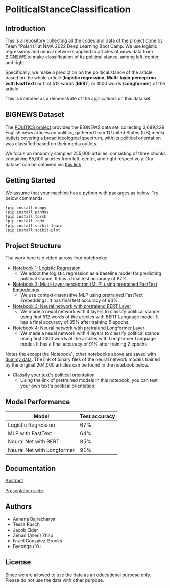 # PoliticalStanceClassification

## Introduction

This is a repository collecting all the codes and data of the project done by Team "Polaris" at NMA 2022 Deep Learning Boot Camp. We use logistic regressions and neural networks applied to articles of news data from [BIGNEWS](https://github.com/launchnlp/POLITICS) to make classification of its political stance, among left, center, and right.

Specifically, we make a prediction on the political stance of the article based on the whole article (**logistic regression, Multi-layer perceptron with FastText**) or first 512 words (**BERT**) or 1000 words (**Longformer**) of the article.

This is intended as a demonstrate of the applications on this data set.

## BIGNEWS Dataset

The [POLITICS project](https://github.com/launchnlp/POLITICS) provides the BIGNEWS data set, collecting 3,689,229 English news articles on politics, gathered from 11 United States (US) media outlets covering a broad ideological spectrum, with its political orientation was classified based on their media outlets.

We focus on randomly sampled 255,000 articles, consisting of three chunks containing 85,000 articles from left, center, and right respectively. Our dataset can be obtained via [this link](https://drive.google.com/drive/folders/1HVmXj-dzE0WfLxuOiT4dCcuKpd7ujOOo?usp=sharing)

## Getting Started

We assume that your machine has a python with packages as below. Try below commands.

```
!pip install numpy 
!pip install pandas 
!pip install torch
!pip install tqdm
!pip install scikit-learn
!pip install scikit-plot
```

## Project Structure

The work here is divided across four notebooks:

- [Notebook 1: Logistic Regression](https://github.com/PolarisNMA2022/PoliticalStanceClassification/blob/a733de1b9393db44d1cc63bd2271cc56e3cec362/notebooks/Political_stance_classification_using_Logistic_regression.ipynb)
  - We adopt the logistic regression as a baseline model for predicting political stance. It has a final test accuracy of 67%.
- [Notebook 2: Multi-Layer perceptron (MLP) using pretrained FastText Embeddings](https://github.com/PolarisNMA2022/PoliticalStanceClassification/blob/30094ec9bc844b691f977214304fd476e39ff491/notebooks/Political_stance_classification_using_MLP_with_FastText.ipynb)
  - We use context-insensitive MLP using pretrained FastText Embeddings. It has final test accuracy of 64%.
- [Notebook 3: Neural network with pretraiend BERT Layer](https://github.com/PolarisNMA2022/PoliticalStanceClassification/blob/a733de1b9393db44d1cc63bd2271cc56e3cec362/notebooks/Political_stance_classification_using_BERT.ipynb)
  - We made a neual network with 4 layers to classify political stance using first 512 words of the articles with BERT Language model. It has a final accuracy of 85% after training 5 epochs.
- [Notebook 4: Neural network with pretraiend Longformer Layer](https://github.com/PolarisNMA2022/PoliticalStanceClassification/blob/30094ec9bc844b691f977214304fd476e39ff491/notebooks/Political_stance_classification_using_Longformer.ipynb)
  - We made a neual network with 4 layers to classify political stance using first 1000 words of the articles with Longformer Language model. It has a final accuracy of 91% after training 2 epochs.

Notes the except the Notebook1, other notebooks above are saved with [dummy data](). The link of binary files of the neural network models trained by the original 204,000 articles can be found in the notebook below.

- [Classify your text's political orientation](https://github.com/PolarisNMA2022/PoliticalStanceClassification/blob/30094ec9bc844b691f977214304fd476e39ff491/notebooks/Classify_political_orientation_using_pretrained_model.ipynb) 
  - Using the link of pretrained models in this notebook, you can test your own text's political orientation.
## Model Performance

| Model                     | Test accuracy |
| ------------------------- | ------------- |
| Logistic Regression       | 67%           |
| MLP with FastText         | 64%           |
| Neural Net with BERT      | 85%           |
| Neural Net with Longformer| 91%           |

## Documentation

[Abstract](https://docs.google.com/document/d/1uBWZooerQSk8PmtrDBZtR850WxHowzmCEZ_pSW9FasQ/edit?usp=sharing)

[Presentation slide](https://docs.google.com/presentation/d/1iYPFpMIYJ0tZMFMXth1qcTFEZ7nMG3BIJcqPQ_7nJvU/edit?usp=sharing).

## Authors

- Aahana Bajracharya
- Tessa Rusch 
- Jacob Elder
- Zehan (Allen) Zhao
- Israel Gonzalez-Brooks
- Byeongsu Yu

## License

Since we are allowed to use the data as an educational purpose only. Please do not use the data with other purpose.
